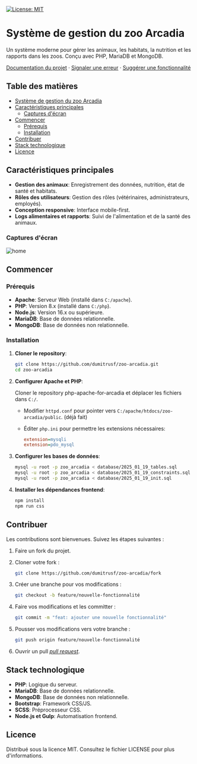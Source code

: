 
[![License: MIT](https://img.shields.io/badge/License-MIT-yellow.svg)](https://opensource.org/licenses/MIT)

# Système de gestion du zoo Arcadia

Un système moderne pour gérer les animaux, les habitats, la nutrition et les rapports dans les zoos. Conçu avec PHP, MariaDB et MongoDB.

[Documentation du projet](https://github.com/dumitrusf/zoo-arcadia/wiki) · [Signaler une erreur](https://github.com/dumitrusf/zoo-arcadia/issues) · [Suggérer une fonctionnalité](https://github.com/dumitrusf/zoo-arcadia/issues)

## Table des matières

- [Système de gestion du zoo Arcadia](#système-de-gestion-du-zoo-arcadia)
- [Caractéristiques principales](#caractéristiques-principales)
  - [Captures d'écran](#captures-décran)
- [Commencer](#commencer)
  - [Prérequis](#prérequis)
  - [Installation](#installation)
- [Contribuer](#contribuer)
- [Stack technologique](#stack-technologique)
- [Licence](#licence)

## Caractéristiques principales

- **Gestion des animaux**: Enregistrement des données, nutrition, état de santé et habitats.
- **Rôles des utilisateurs**: Gestion des rôles (vétérinaires, administrateurs, employés).
- **Conception responsive**: Interface mobile-first.
- **Logs alimentaires et rapports**: Suivi de l'alimentation et de la santé des animaux.

### Captures d'écran

![home](https://onedrive.live.com/embed?cid=2C3D1E2234649594&resId=2C3D1E2234649594!261527&authkey=!AIVvtn2jueg-iSM&ithint=photo&e=TwLXIR)

## Commencer

### Prérequis

- **Apache**: Serveur Web (installé dans `C:/apache`).
- **PHP**: Version 8.x (installé dans `C:/php`).
- **Node.js**: Version 16.x ou supérieure.
- **MariaDB**: Base de données relationnelle.
- **MongoDB**: Base de données non relationnelle.

### Installation

1. **Cloner le repository**:
   ```bash
   git clone https://github.com/dumitrusf/zoo-arcadia.git
   cd zoo-arcadia
   ```

2. **Configurer Apache et PHP**:

   Cloner le repository php-apache-for-arcadia et déplacer les fichiers dans `C:/`.

   - Modifier `httpd.conf` pour pointer vers `C:/apache/htdocs/zoo-arcadia/public`.
   (déjà fait)

   - Éditer `php.ini` pour permettre les extensions nécessaires:
     ```ini
     extension=mysqli
     extension=pdo_mysql
     ```

3. **Configurer les bases de données**:
   ```bash
   mysql -u root -p zoo_arcadia < database/2025_01_19_tables.sql
   mysql -u root -p zoo_arcadia < database/2025_01_19_constraints.sql
   mysql -u root -p zoo_arcadia < database/2025_01_19_init.sql
   ```

4. **Installer les dépendances frontend**:
   ```bash
   npm install
   npm run css
   ```

## Contribuer

Les contributions sont bienvenues. Suivez les étapes suivantes :

1. Faire un fork du projet.

2. Cloner votre fork :
   ```bash
   git clone https://github.com/dumitrusf/zoo-arcadia/fork
   ```

3. Créer une branche pour vos modifications :
   ```bash
   git checkout -b feature/nouvelle-fonctionnalité
   ```

4. Faire vos modifications et les committer :
   ```bash
   git commit -m "feat: ajouter une nouvelle fonctionnalité"
   ```

5. Pousser vos modifications vers votre branche :
   ```bash
   git push origin feature/nouvelle-fonctionnalité
   ```

6. Ouvrir un pull *[pull request](https://github.com/dumitrusf/zoo-arcadia/pulls)*.

## Stack technologique

- **PHP**: Logique du serveur.
- **MariaDB**: Base de données relationnelle.
- **MongoDB**: Base de données non relationnelle.
- **Bootstrap**: Framework CSS/JS.
- **SCSS**: Préprocesseur CSS.
- **Node.js et Gulp**: Automatisation frontend.

## Licence

Distribué sous la licence MIT. Consultez le fichier LICENSE pour plus d'informations.
